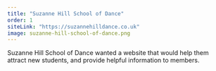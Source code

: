 ```yaml
---
title: "Suzanne Hill School of Dance"
order: 1
siteLink: "https://suzannehilldance.co.uk"
image: suzanne-hill-school-of-dance.png
---
```


Suzanne Hill School of Dance wanted a website that would help them attract new students, and provide helpful information to members.
